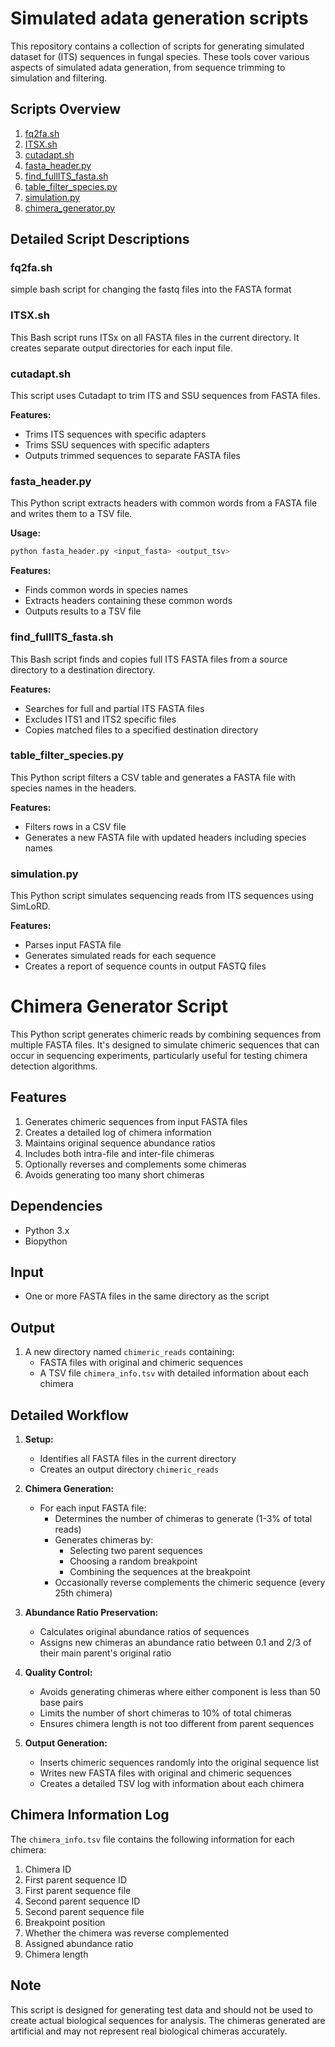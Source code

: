 # Simulated adata generation scripts

This repository contains a collection of scripts for generating simulated dataset for (ITS) sequences in fungal species. These tools cover various aspects of simulated adata generation, from sequence trimming to simulation and filtering.

## Scripts Overview
1. [fq2fa.sh](#fq2fa.sh)
2. [ITSX.sh](#itsx.sh)
3. [cutadapt.sh](#cutadapt.sh)
4. [fasta_header.py](#fasta_header.py)
5. [find_fullITS_fasta.sh](#find_fullits_fasta.sh)
6. [table_filter_species.py](#table_filter_species.py)
7. [simulation.py](#simulation.py)
8. [chimera_generator.py](#chimera_generator.py)


## Detailed Script Descriptions


### fq2fa.sh

simple bash script for changing the fastq files into the FASTA format

### ITSX.sh

This Bash script runs ITSx on all FASTA files in the current directory. It creates separate output directories for each input file.

### cutadapt.sh

This script uses Cutadapt to trim ITS and SSU sequences from FASTA files.

**Features:**
- Trims ITS sequences with specific adapters
- Trims SSU sequences with specific adapters
- Outputs trimmed sequences to separate FASTA files

### fasta_header.py

This Python script extracts headers with common words from a FASTA file and writes them to a TSV file.

**Usage:**
```bash
python fasta_header.py <input_fasta> <output_tsv>
```

**Features:**
- Finds common words in species names
- Extracts headers containing these common words
- Outputs results to a TSV file

### find_fullITS_fasta.sh

This Bash script finds and copies full ITS FASTA files from a source directory to a destination directory.

**Features:**
- Searches for full and partial ITS FASTA files
- Excludes ITS1 and ITS2 specific files
- Copies matched files to a specified destination directory

### table_filter_species.py

This Python script filters a CSV table and generates a FASTA file with species names in the headers.

**Features:**
- Filters rows in a CSV file
- Generates a new FASTA file with updated headers including species names

### simulation.py

This Python script simulates sequencing reads from ITS sequences using SimLoRD.

**Features:**
- Parses input FASTA file
- Generates simulated reads for each sequence
- Creates a report of sequence counts in output FASTQ files

# Chimera Generator Script

This Python script generates chimeric reads by combining sequences from multiple FASTA files. It's designed to simulate chimeric sequences that can occur in sequencing experiments, particularly useful for testing chimera detection algorithms.

## Features

1. Generates chimeric sequences from input FASTA files
2. Creates a detailed log of chimera information
3. Maintains original sequence abundance ratios
4. Includes both intra-file and inter-file chimeras
5. Optionally reverses and complements some chimeras
6. Avoids generating too many short chimeras

## Dependencies

- Python 3.x
- Biopython


## Input

- One or more FASTA files in the same directory as the script

## Output

1. A new directory named `chimeric_reads` containing:
   - FASTA files with original and chimeric sequences
   - A TSV file `chimera_info.tsv` with detailed information about each chimera

## Detailed Workflow

1. **Setup:**
   - Identifies all FASTA files in the current directory
   - Creates an output directory `chimeric_reads`

2. **Chimera Generation:**
   - For each input FASTA file:
     - Determines the number of chimeras to generate (1-3% of total reads)
     - Generates chimeras by:
       - Selecting two parent sequences
       - Choosing a random breakpoint
       - Combining the sequences at the breakpoint
     - Occasionally reverse complements the chimeric sequence (every 25th chimera)

3. **Abundance Ratio Preservation:**
   - Calculates original abundance ratios of sequences
   - Assigns new chimeras an abundance ratio between 0.1 and 2/3 of their main parent's original ratio

4. **Quality Control:**
   - Avoids generating chimeras where either component is less than 50 base pairs
   - Limits the number of short chimeras to 10% of total chimeras
   - Ensures chimera length is not too different from parent sequences

5. **Output Generation:**
   - Inserts chimeric sequences randomly into the original sequence list
   - Writes new FASTA files with original and chimeric sequences
   - Creates a detailed TSV log with information about each chimera

## Chimera Information Log

The `chimera_info.tsv` file contains the following information for each chimera:

1. Chimera ID
2. First parent sequence ID
3. First parent sequence file
4. Second parent sequence ID
5. Second parent sequence file
6. Breakpoint position
7. Whether the chimera was reverse complemented
8. Assigned abundance ratio
9. Chimera length

## Note

This script is designed for generating test data and should not be used to create actual biological sequences for analysis. The chimeras generated are artificial and may not represent real biological chimeras accurately.